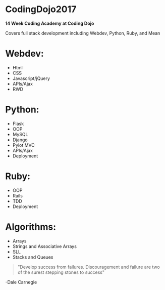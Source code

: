 # CodingDojo2017

**14 Week Coding Academy at Coding Dojo**

Covers full stack development including Webdev, Python, Ruby, and Mean

# Webdev:

* Html
* CSS
* Javascript/jQuery
* APIs/Ajax
* RWD

# Python:

* Flask
* OOP
* MySQL
* Django
* Pylot MVC
* APIs/Ajax
* Deployment

# Ruby:
* OOP
* Rails
* TDD
* Deployment

# Algorithms:
* Arrays
* Strings and Associative Arrays
* SLL
* Stacks and Queues


>"Develop success from failures. Discouragement and failure are two of the surest stepping stones to success"

-Dale Carnegie
